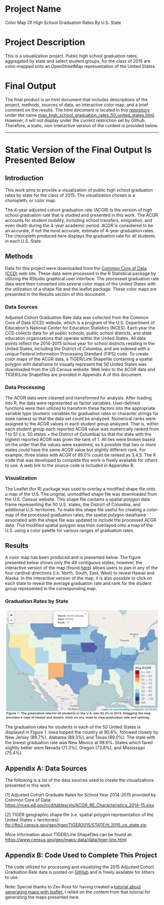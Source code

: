 # Project Name
Color Map Of High School Graduation Rates By U.S. State

# Project Description
This is a visualization project. Public high school graduation rates, aggregated by state and select student groups, for the class of 2015 are color-mapped onto an OpenStreetMap representation of the United States.

# Final Output
The final product is an html document that includes descriptions of the project, methods, sources of data, an interactive color map, and a brief comment on the results. The html document is located in this [repository](https://github.com/larryhernandez/Color_Map_Of_High_School_Graduation_Rates_By_US_State) under the name [map_high_school_graduation_rates_50_united_states.html](https://github.com/larryhernandez/Color_Map_Of_High_School_Graduation_Rates_By_US_State/blob/master/map_high_school_graduation_rates_50_united_states.html). However, it will not display under the current restriction set by Github. Therefore, a static, non-interactive version of the content is provided below.

________________________________________________________________________________________________________
# Static Version of the Final Output Is Presented Below


## Introduction

This work aims to provide a visualization of public high school graduation rates by state for the class of 2015. The visualization chosen is a choropleth, or color map.

The 4-year adjusted cohort graduation rate (ACGR) is the version of high school graduation rate that is studied and presented in this work. The ACGR accounts for student mobility, including school transfers, emigration, and even death during the 4-year academic period. ACGR is considered to be an accurate, if not the most accurate, estimate of 4-year graduation rates. The choropleth produced here displays the graduation rate for all students in each U.S. State.


## Methods
  Data for this project were downloaded from the [Common Core of Data (CCD)](https://nces.ed.gov/ccd/tables/ACGR_RE_and_characteristics_2014-15.asp) web site. These data were processed in the R Statistical package by utilizing the RStudio graphical user interface. The processed graduation rate data were then converted into several color maps of the United States with the utilization of a shape file and the leaflet package. These color maps are presented in the Results section of this document.


### Data Sources
  Adjusted Cohort Graduation Rate data was collected from the Common Core of Data (CCD) website, which is a program of the U.S. Department of Education's National Center for Education Statistics (NCES). Each year the CCD collects data for all public schools, public school districts, and state education organizations that operate within the United States. All data points reflect the 2014-2015 school year for school districts residing in the United States, including the District of Columbia, and are indexed with a unique Federal Information Processing Standard (FIPS) code. To create color maps of the ACGR data, a TIGER/Line Shapefile containing a spatial polygon with dataframe to visually represent the 50 United States was downloaded from the US Census website. Web links to the ACGR data and TIGER/Line Shapefiles are provided in Appendix A of this document. 


### Data Processing
  The ACGR data were cleaned and transformed for analysis. After loading into R, the data were represented as factor variables. User-defined functions were then utilized to transform these factors into the appropriate variable type (numeric variables for graduation rates or character strings for state names) so that the data set could be analyzed. Numerical ranks were assigned to the ACGR values in each student group analyzed. That is, within each student group each reported ACGR value was numerically ranked from 1 to 51 (i.e. 50 states + the District of Columbia) so that the state with the highest reported ACGR was given the rank of 1. All ties were broken based on the order that the values were examined, so it possible that two or more states could have the same ACGR value but slightly different rank. For example, three states with ACGR of 89.0% could be ranked as 3,4,5. The R code that was developed to complete this work is freely available for others to use. A web link to the source code is included in Appendex B.


### Visualization
  The Leaflet (for R) package was used to overlay a modified shape file onto a map of the U.S. The original, unmodified shape file was downloaded from the U.S. Census website. This shape file contains a spatial polygon data frame representing the 50 U.S. states, the District of Columbia, and additional U.S. territories. To make this shape file useful for creating a color-map of the processed graduation rates, the spatial polygon dataframe associated with the shape file was updated to include the processed ACGR data. This modified spatial polygon was then overlayed onto a map of the U.S. using a color palette for various ranges of graduation rates.

## Results

  A color map has been produced and is presented below. The figure presented below shows only the 48 contiguous states; however, the interactive version of the map (found [here](https://github.com/larryhernandez/Color_Map_Of_High_School_Graduation_Rates_By_US_State/blob/master/map_high_school_graduation_rates_50_united_states.html)) allows users to pan in any of the four cardinal directions (i.e. North, South, East, West) to reveal Hawaii and Alaska. In the interactive version of the map, it is also possible to click on each state to reveal the average graduation rate and rank for the student group represented in the corresponding map. 

### Graduation Rates by State

![2015 US National Graduation Rates](https://github.com/larryhernandez/Color_Map_Of_High_School_Graduation_Rates_By_US_State/blob/master/ACGR_Map_A_Glimpse.jpg)

  The graduation rates for students in each of the 50 United States is displayed in Figure 1. Iowa topped the country at 90.8%, followed closely by New Jersey (89.7%), Alabama (89.3%), and Texas (89.0%). The state with the lowest graduation rate was New Mexico at 68.6%. States which fared slightly better were Nevada (71.3%), Oregon (73.8%), and Mississippi (75.4%).


## Appendix A: Data Sources
The following is a list of the data sources used to create the visualizations presented in this work.

[1] Adjusted Cohort Graduate Rates for School Year 2014-2015 provided by Common Core of Data:     
    https://nces.ed.gov/ccd/tables/xls/ACGR_RE_Characteristics_2014-15.xlsx


[2] TIGER geographic shape file (i.e. spatial polygon representation of the United States + territories):
    ftp://ftp2.census.gov/geo/tiger/TIGER2015/STATE/tl_2015_us_state.zip

    
   More information about TIGER/Line Shapefiles can be found at: <br>
   https://www.census.gov/geo/maps-data/data/tiger-line.html


## Appendix B: Code Used to Complete This Project
The code utilized for processing and visualizing the 2015 Adjusted Cohort Graduation Rate data is posted on [GitHub](https://github.com/larryhernandez/Color_Map_Of_High_School_Graduation_Rates_By_US_State) and is freely available for others to use.

Note: Special thanks to Zev Ross for having created a [tutorial about generating maps with leaflet.](http://zevross.com/blog/2014/04/11/using-r-to-quickly-create-an-interactive-online-map-using-the-leafletr-package/) I relied on the content from that tutorial for generating the maps presented here.